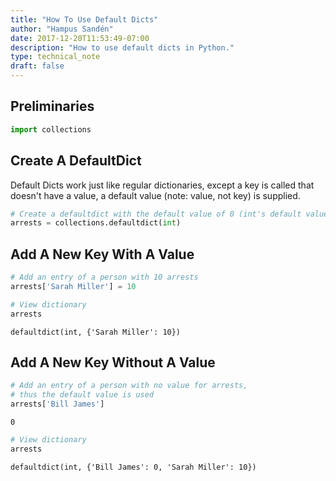 ```yaml
---
title: "How To Use Default Dicts"
author: "Hampus Sandén"
date: 2017-12-20T11:53:49-07:00
description: "How to use default dicts in Python."
type: technical_note
draft: false
---
```

## Preliminaries


```python
import collections
```

## Create A DefaultDict

Default Dicts work just like regular dictionaries, except a key is called that doesn't have a value, a default value (note: value, not key) is supplied.


```python
# Create a defaultdict with the default value of 0 (int's default value is 0)
arrests = collections.defaultdict(int) 
```

## Add A New Key With A Value


```python
# Add an entry of a person with 10 arrests
arrests['Sarah Miller'] = 10
```


```python
# View dictionary
arrests
```




    defaultdict(int, {'Sarah Miller': 10})



## Add A New Key Without A Value


```python
# Add an entry of a person with no value for arrests,
# thus the default value is used
arrests['Bill James']
```




    0




```python
# View dictionary
arrests
```




    defaultdict(int, {'Bill James': 0, 'Sarah Miller': 10})



